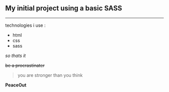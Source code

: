 ## My initial project using a basic SASS
-------
technologies i use :
* html
* css
* sass

*so thats it*

~~be a procrastinater~~

> you are stronger than you think

**PeaceOut**